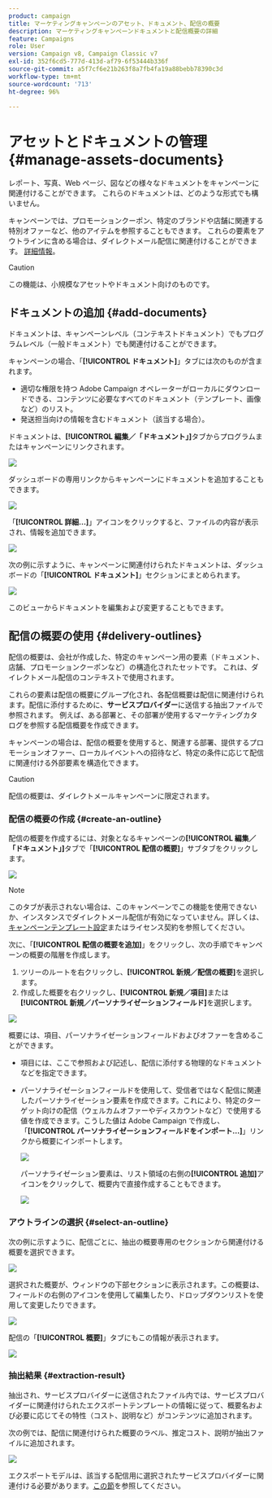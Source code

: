 ```yaml
---
product: campaign
title: マーケティングキャンペーンのアセット、ドキュメント、配信の概要
description: マーケティングキャンペーンドキュメントと配信概要の詳細
feature: Campaigns
role: User
version: Campaign v8, Campaign Classic v7
exl-id: 352f6cd5-777d-413d-af79-6f53444b336f
source-git-commit: a5f7cf6e21b263f8a7fb4fa19a88bebb78390c3d
workflow-type: tm+mt
source-wordcount: '713'
ht-degree: 96%

---
```


# アセットとドキュメントの管理 {#manage-assets-documents}

レポート、写真、Web ページ、図などの様々なドキュメントをキャンペーンに関連付けることができます。 これらのドキュメントは、どのような形式でも構いません。

キャンペーンでは、プロモーションクーポン、特定のブランドや店舗に関連する特別オファーなど、他のアイテムを参照することもできます。 これらの要素をアウトラインに含める場合は、ダイレクトメール配信に関連付けることができます。 [詳細情報](#associating-and-structuring-resources-linked-via-a-delivery-outline)。


>[!CAUTION]
>
>この機能は、小規模なアセットやドキュメント向けのものです。

<!--
>[!NOTE]
>
>If you are using Campaign Marketing Resource Management module, you can also manage a library of marketing resources that are available for several users for collaborative work. [Learn more](../../mrm/using/managing-marketing-resources.md).
-->

## ドキュメントの追加 {#add-documents}

ドキュメントは、キャンペーンレベル（コンテキストドキュメント）でもプログラムレベル（一般ドキュメント）でも関連付けることができます。

キャンペーンの場合、「**[!UICONTROL ドキュメント]**」タブには次のものが含まれます。

* 適切な権限を持つ Adobe Campaign オペレーターがローカルにダウンロードできる、コンテンツに必要なすべてのドキュメント（テンプレート、画像など）のリスト。
* 発送担当向けの情報を含むドキュメント（該当する場合）。

ドキュメントは、**[!UICONTROL 編集／「ドキュメント」]**&#x200B;タブからプログラムまたはキャンペーンにリンクされます。

![](assets/op_add_document.png)

ダッシュボードの専用リンクからキャンペーンにドキュメントを追加することもできます。

![](assets/add_a_document_in_op.png)

「**[!UICONTROL 詳細...]**」アイコンをクリックすると、ファイルの内容が表示され、情報を追加できます。

![](assets/add_document_details.png)

次の例に示すように、キャンペーンに関連付けられたドキュメントは、ダッシュボードの「**[!UICONTROL ドキュメント]**」セクションにまとめられます。

![](assets/edit_documents.png)

このビューからドキュメントを編集および変更することもできます。

## 配信の概要の使用 {#delivery-outlines}

配信の概要は、会社が作成した、特定のキャンペーン用の要素（ドキュメント、店舗、プロモーションクーポンなど）の構造化されたセットです。 これは、ダイレクトメール配信のコンテキストで使用されます。

これらの要素は配信の概要にグループ化され、各配信概要は配信に関連付けられます。配信に添付するために、**サービスプロバイダー**&#x200B;に送信する抽出ファイルで参照されます。 例えば、ある部署と、その部署が使用するマーケティングカタログを参照する配信概要を作成できます。

キャンペーンの場合は、配信の概要を使用すると、関連する部署、提供するプロモーションオファー、ローカルイベントへの招待など、特定の条件に応じて配信に関連付ける外部要素を構造化できます。

>[!CAUTION]
>
>配信の概要は、ダイレクトメールキャンペーンに限定されます。

### 配信の概要の作成 {#create-an-outline}

配信の概要を作成するには、対象となるキャンペーンの&#x200B;**[!UICONTROL 編集／「ドキュメント」]**&#x200B;タブで「**[!UICONTROL 配信の概要]**」サブタブをクリックします。

![](assets/add-a-delivery-outline.png)


>[!NOTE]
>
>このタブが表示されない場合は、このキャンペーンでこの機能を使用できないか、インスタンスでダイレクトメール配信が有効になっていません。詳しくは、[キャンペーンテンプレート設定](marketing-campaign-templates.md#campaign-templates)またはライセンス契約を参照してください。

次に、「**[!UICONTROL 配信の概要を追加]**」をクリックし、次の手順でキャンペーンの概要の階層を作成します。

1. ツリーのルートを右クリックし、**[!UICONTROL 新規／配信の概要]**&#x200B;を選択します。
1. 作成した概要を右クリックし、**[!UICONTROL 新規／項目]**&#x200B;または&#x200B;**[!UICONTROL 新規／パーソナライゼーションフィールド]**&#x200B;を選択します。

![](assets/del-outline-add-new-item.png)

概要には、項目、パーソナライゼーションフィールドおよびオファーを含めることができます。

* 項目には、ここで参照および記述し、配信に添付する物理的なドキュメントなどを指定できます。
* パーソナライゼーションフィールドを使用して、受信者ではなく配信に関連したパーソナライゼーション要素を作成できます。これにより、特定のターゲット向けの配信（ウェルカムオファーやディスカウントなど）で使用する値を作成できます。こうした値は Adobe Campaign で作成し、「**[!UICONTROL パーソナライゼーションフィールドをインポート...]**」リンクから概要にインポートします。

  ![](assets/del-outline-perso-field.png)

  パーソナライゼーション要素は、リスト領域の右側の&#x200B;**[!UICONTROL 追加]**&#x200B;アイコンをクリックして、概要内で直接作成することもできます。

  ![](assets/add-del-outline-button.png)


### アウトラインの選択 {#select-an-outline}

次の例に示すように、配信ごとに、抽出の概要専用のセクションから関連付ける概要を選択できます。

![](assets/select-delivery-outline.png)

選択された概要が、ウィンドウの下部セクションに表示されます。この概要は、フィールドの右側のアイコンを使用して編集したり、ドロップダウンリストを使用して変更したりできます。

![](assets/delivery-outline-selected.png)

配信の「**[!UICONTROL 概要]**」タブにもこの情報が表示されます。

![](assets/delivery-outline-in-dashboard.png)

### 抽出結果 {#extraction-result}

抽出され、サービスプロバイダーに送信されたファイル内では、サービスプロバイダーに関連付けられたエクスポートテンプレートの情報に従って、概要名および必要に応じてその特性（コスト、説明など）がコンテンツに追加されます。

次の例では、配信に関連付けられた概要のラベル、推定コスト、説明が抽出ファイルに追加されます。

![](assets/campaign-export-template.png)

エクスポートモデルは、該当する配信用に選択されたサービスプロバイダーに関連付ける必要があります。[この節](providers-stocks-and-budgets.md#creating-service-providers-and-their-cost-structures)を参照してください。
